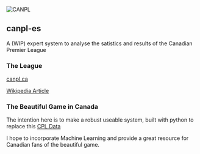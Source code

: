 ![CANPL](https://pbs.twimg.com/profile_images/1191405045788676097/vk_lsh7F_400x400.jpg)

## canpl-es
A (WIP) expert system to analyse the satistics and results of the Canadian Premier League

### The League
[canpl.ca](https://canpl.ca/)

[Wikipedia Article](https://en.wikipedia.org/wiki/Canadian_Premier_League)

### The Beautiful Game in Canada
The intention here is to make a robust useable system, built with python to replace this [CPL Data](https://docs.google.com/spreadsheets/d/1B2ZqJczaT9k8b9ik3MUnKWIDggo_oX5M1O5lkf9d0bw/edit#gid=780793363)

I hope to incorporate Machine Learning and provide a great resource for Canadian fans of the beautiful game.
